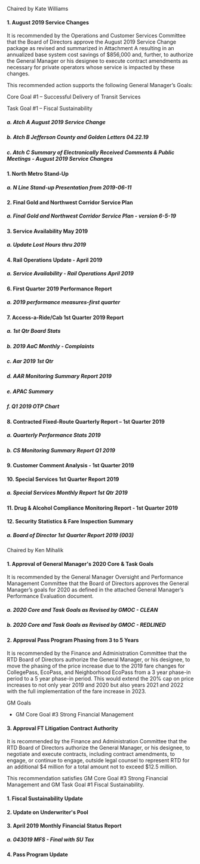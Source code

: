 Chaired by Kate Williams

#### 1. August 2019 Service Changes

It is recommended by the Operations and Customer Services Committee that the Board of Directors approve the August 2019 Service Change package as revised and summarized in Attachment A resulting in an annualized base system cost savings of $856,000 and, further, to authorize the General Manager or his designee to execute contract amendments as necessary for private operators whose service is impacted by these changes.

This recommended action supports the following General Manager’s Goals:

Core Goal #1 – Successful Delivery of Transit Services

Task Goal #1 – Fiscal Sustainability

##### a. Atch A August 2019 Service Change

##### b. Atch B Jefferson County and Golden Letters  04.22.19

##### c. Atch C Summary of Electronically Received Comments & Public Meetings - August 2019 Service Changes

#### 1. North Metro Stand-Up

##### a. N Line Stand-up Presentation from 2019-06-11

#### 2. Final Gold and Northwest Corridor Service Plan

##### a. Final Gold and Northwest Corridor Service Plan - version 6-5-19

#### 3. Service Availability May 2019

##### a. Update Lost Hours thru 2019

#### 4. Rail Operations Update - April 2019

##### a. Service Availability - Rail Operations April 2019

#### 6. First Quarter 2019 Performance Report

##### a. 2019 performance measures-first quarter

#### 7. Access-a-Ride/Cab 1st Quarter 2019 Report

##### a. 1st Qtr Board Stats

##### b. 2019 AaC Monthly - Complaints

##### c. Aar 2019 1st Qtr

##### d. AAR Monitoring Summary Report 2019

##### e. APAC Summary

##### f. Q1 2019 OTP Chart

#### 8. Contracted Fixed-Route Quarterly Report – 1st Quarter 2019

##### a. Quarterly Performance Stats 2019

##### b. CS Monitoring Summary Report Q1 2019

#### 9. Customer Comment Analysis - 1st Quarter 2019

#### 10. Special Services 1st Quarter Report 2019

##### a. Special Services Monthly Report 1st Qtr 2019

#### 11. Drug & Alcohol Compliance Monitoring Report - 1st Quarter 2019

#### 12. Security Statistics & Fare Inspection Summary

##### a. Board of Director 1st Quarter Report 2019 (003)

Chaired by Ken Mihalik

#### 1. Approval of General Manager's 2020 Core & Task Goals

It is recommended by the General Manager Oversight and Performance Management Committee that the Board of Directors approves the General Manager’s goals for 2020 as defined in the attached General Manager’s Performance Evaluation document.

##### a. 2020 Core and Task Goals as Revised by GMOC - CLEAN

##### b. 2020 Core and Task Goals as Revised by GMOC - REDLINED

#### 2. Approval Pass Program Phasing from 3 to 5 Years

It is recommended by the Finance and Administration Committee that the RTD Board of Directors authorize the General Manager, or his designee, to move the phasing of the price increase due to the 2019 fare changes for CollegePass, EcoPass, and Neighborhood EcoPass from a 3 year phase-in period to a 5 year phase-in period. This would extend the 20% cap on price increases to not only year 2019 and 2020 but also years 2021 and 2022 with the full implementation of the fare increase in 2023.

GM Goals

- GM Core Goal #3 Strong Financial Management

#### 3. Approval FT Litigation Contract Authority

It is recommended by the Finance and Administration Committee that the RTD Board of Directors authorize the General Manager, or his designee, to negotiate and execute contracts, including contract amendments, to engage, or continue to engage, outside legal counsel to represent RTD for an additional $4 million for a total amount not to exceed $12.5 million.

This recommendation satisfies GM Core Goal #3 Strong Financial Management and GM Task Goal #1 Fiscal Sustainability.

#### 1. Fiscal Sustainability Update

#### 2. Update on Underwriter's Pool

#### 3. April 2019 Monthly Financial Status Report

##### a. 043019 MFS - Final with SU Tax

#### 4. Pass Program Update